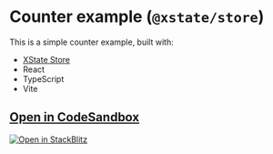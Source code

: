 # Counter example (`@xstate/store`)

This is a simple counter example, built with:

- [XState Store](https://github.com/statelyai/xstate/tree/main/packages/xstate-store)
- React
- TypeScript
- Vite

## [Open in CodeSandbox](https://codesandbox.io/p/sandbox/github/statelyai/xstate/tree/main/examples/store-counter-react)

[![Open in StackBlitz](https://developer.stackblitz.com/img/open_in_stackblitz.svg)](https://stackblitz.com/github/statelyai/xstate/tree/main/examples/store-counter-react)
